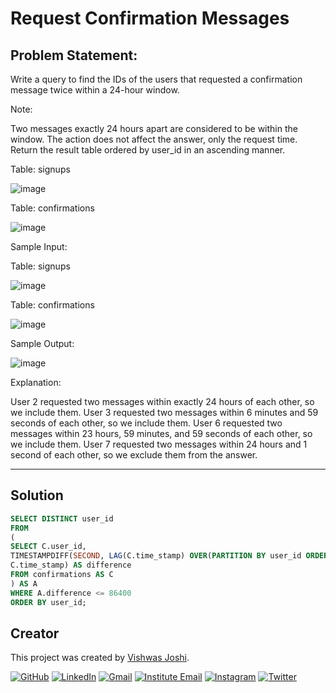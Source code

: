 # Request Confirmation Messages

## Problem Statement:

Write a query to find the IDs of the users that requested a confirmation message twice within a 24-hour window.

Note:

Two messages exactly 24 hours apart are considered to be within the window.
The action does not affect the answer, only the request time.
Return the result table ordered by user_id in an ascending manner.

Table: signups

![image](https://github.com/vishwasjoshi2019/DSML/assets/98074283/1fa65945-3b4a-4cfd-987b-8be1ed81af4a)



Table: confirmations

![image](https://github.com/vishwasjoshi2019/DSML/assets/98074283/1a006244-8748-41b0-834a-554abb527086)



Sample Input:

Table: signups

![image](https://github.com/vishwasjoshi2019/DSML/assets/98074283/4898e96e-e2ef-4304-bba5-62925ab0718b)



Table: confirmations

![image](https://github.com/vishwasjoshi2019/DSML/assets/98074283/c85d4f45-6cef-4cf6-8d5c-9b305bef9dcb)


Sample Output:

![image](https://github.com/vishwasjoshi2019/DSML/assets/98074283/4e546ede-8b78-43f7-b56d-2412e96884a3)



Explanation:

User 2 requested two messages within exactly 24 hours of each other, so we include them.
User 3 requested two messages within 6 minutes and 59 seconds of each other, so we include them.
User 6 requested two messages within 23 hours, 59 minutes, and 59 seconds of each other, so we include them.
User 7 requested two messages within 24 hours and 1 second of each other, so we exclude them from the answer.

---

## Solution

```sql
SELECT DISTINCT user_id
FROM
(
SELECT C.user_id, 
TIMESTAMPDIFF(SECOND, LAG(C.time_stamp) OVER(PARTITION BY user_id ORDER BY time_stamp ASC),
C.time_stamp) AS difference
FROM confirmations AS C
) AS A
WHERE A.difference <= 86400
ORDER BY user_id;
```
## Creator

This project was created by [Vishwas Joshi](https://github.com/vishwasjoshi2019).


[![GitHub](https://img.shields.io/badge/GitHub-%40vishwasjoshi2019-blue)](https://github.com/vishwasjoshi2019)
[![LinkedIn](https://img.shields.io/badge/LinkedIn-%40vishwasjoshi2019-blue)](https://www.linkedin.com/in/vishwasjoshi2019/)
[![Gmail](https://img.shields.io/badge/Gmail-vishwasjoshi2019%40gmail.com-red)](mailto:vishwasjoshi2019@gmail.com)
[![Institute Email](https://img.shields.io/badge/Institute%20Email-vishwas.j%40iitgn.ac.in-red)](mailto:vishwas.j@iitgn.ac.in)
[![Instagram](https://img.shields.io/badge/Instagram-%40cursed__geek-orange)](https://www.instagram.com/cursed_geek/)
[![Twitter](https://img.shields.io/badge/Twitter-%40Vishwas79116150-blue)](https://twitter.com/Vishwas79116150)


